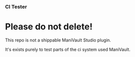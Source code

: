 ### CI Tester

# Please do not delete!

This repo is not a shippable ManiVault Studio plugin. 

It's exists purely to test parts of the ci system used ManiVault.